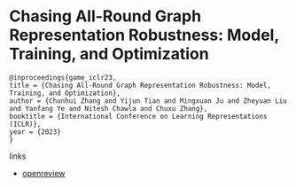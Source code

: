# Chasing All-Round Graph Representation Robustness: Model, Training, and Optimization

```
@inproceedings{game_iclr23,
title = {Chasing All-Round Graph Representation Robustness: Model, Training, and Optimization},
author = {Chunhui Zhang and Yijun Tian and Mingxuan Ju and Zheyuan Liu and Yanfang Ye and Nitesh Chawla and Chuxu Zhang},
booktitle = {International Conference on Learning Representations (ICLR)},
year = {2023}
}
```

links
- [openreview](https://openreview.net/forum?id=7jk5gWjC18M)
